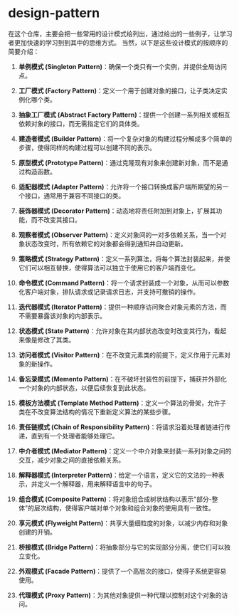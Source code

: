 # design-pattern
在这个仓库，主要会把一些常用的设计模式给列出，通过给出的一些例子，让学习者更加快速的学习到到其中的思维方式。
当然，以下是这些设计模式的按顺序的简要介绍：

1. **单例模式 (Singleton Pattern)**：确保一个类只有一个实例，并提供全局访问点。

2. **工厂模式 (Factory Pattern)**：定义一个用于创建对象的接口，让子类决定实例化哪个类。

3. **抽象工厂模式 (Abstract Factory Pattern)**：提供一个创建一系列相关或相互依赖对象的接口，而无需指定它们的具体类。

4. **建造者模式 (Builder Pattern)**：将一个复杂对象的构建过程分解成多个简单的步骤，使得同样的构建过程可以创建不同的表示。

5. **原型模式 (Prototype Pattern)**：通过克隆现有对象来创建新对象，而不是通过构造函数。

6. **适配器模式 (Adapter Pattern)**：允许将一个接口转换成客户端所期望的另一个接口，通常用于兼容不同接口的类。

7. **装饰器模式 (Decorator Pattern)**：动态地将责任附加到对象上，扩展其功能，而不改变其接口。

8. **观察者模式 (Observer Pattern)**：定义对象间的一对多依赖关系，当一个对象状态改变时，所有依赖它的对象都会得到通知并自动更新。

9. **策略模式 (Strategy Pattern)**：定义一系列算法，将每个算法封装起来，并使它们可以相互替换，使得算法可以独立于使用它的客户端而变化。

10. **命令模式 (Command Pattern)**：将一个请求封装成一个对象，从而可以参数化客户端对象，排队请求或记录请求日志，并支持可撤销的操作。

11. **迭代器模式 (Iterator Pattern)**：提供一种顺序访问聚合对象元素的方法，而不需要暴露该对象的内部表示。

12. **状态模式 (State Pattern)**：允许对象在其内部状态改变时改变其行为，看起来像是修改了其类。

13. **访问者模式 (Visitor Pattern)**：在不改变元素类的前提下，定义作用于元素对象的新操作。

14. **备忘录模式 (Memento Pattern)**：在不破坏封装性的前提下，捕获并外部化一个对象的内部状态，以便后续恢复到此状态。

15. **模板方法模式 (Template Method Pattern)**：定义一个算法的骨架，允许子类在不改变算法结构的情况下重新定义算法的某些步骤。

16. **责任链模式 (Chain of Responsibility Pattern)**：将请求沿着处理者链进行传递，直到有一个处理者能够处理它。

17. **中介者模式 (Mediator Pattern)**：定义一个中介对象来封装一系列对象之间的交互，减少对象之间的直接依赖关系。

18. **解释器模式 (Interpreter Pattern)**：给定一个语言，定义它的文法的一种表示，并定义一个解释器，用来解释语言中的句子。

19. **组合模式 (Composite Pattern)**：将对象组合成树状结构以表示"部分-整体"的层次结构，使得客户端对单个对象和组合对象的使用具有一致性。

20. **享元模式 (Flyweight Pattern)**：共享大量细粒度的对象，以减少内存和对象创建的开销。

21. **桥接模式 (Bridge Pattern)**：将抽象部分与它的实现部分分离，使它们可以独立变化。

22. **外观模式 (Facade Pattern)**：提供了一个高层次的接口，使得子系统更容易使用。

23. **代理模式 (Proxy Pattern)**：为其他对象提供一种代理以控制对这个对象的访问。
